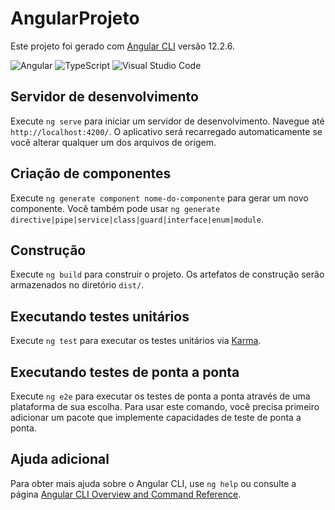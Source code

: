 # AngularProjeto

Este projeto foi gerado com [Angular CLI](https://github.com/angular/angular-cli) versão 12.2.6.

![Angular](https://img.shields.io/badge/Angular-DD0031?style=for-the-badge&logo=angular&logoColor=white)
![TypeScript](https://img.shields.io/badge/TypeScript-007ACC?style=for-the-badge&logo=typescript&logoColor=white)
![Visual Studio Code](https://img.shields.io/badge/VSCode-0078d7?style=for-the-badge&logo=visual-studio-code&logoColor=white)

## Servidor de desenvolvimento

Execute `ng serve` para iniciar um servidor de desenvolvimento. Navegue até `http://localhost:4200/`. O aplicativo será recarregado automaticamente se você alterar qualquer um dos arquivos de origem.

## Criação de componentes

Execute `ng generate component nome-do-componente` para gerar um novo componente. Você também pode usar `ng generate directive|pipe|service|class|guard|interface|enum|module`.

## Construção

Execute `ng build` para construir o projeto. Os artefatos de construção serão armazenados no diretório `dist/`.

## Executando testes unitários

Execute `ng test` para executar os testes unitários via [Karma](https://karma-runner.github.io).

## Executando testes de ponta a ponta

Execute `ng e2e` para executar os testes de ponta a ponta através de uma plataforma de sua escolha. Para usar este comando, você precisa primeiro adicionar um pacote que implemente capacidades de teste de ponta a ponta.

## Ajuda adicional

Para obter mais ajuda sobre o Angular CLI, use `ng help` ou consulte a página [Angular CLI Overview and Command Reference](https://angular.io/cli).
